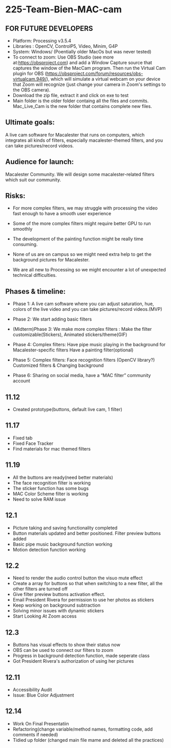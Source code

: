# 225-Team-Bien-MAC-cam

## FOR FUTURE DEVELOPERS
* Platform: Processing v3.5.4 
* Libraries : OpenCV, ControlP5, Video, Minim, G4P 
* System: Windows/ (Poentially older MacOs but was never tested)
* To connect to zoom: Use OBS Studio (see more at:https://obsproject.com) and add a Window Capture source that captures the window of the MacCam program. Then run the Virtual Cam plugin for OBS (https://obsproject.com/forum/resources/obs-virtualcam.949/), which will simulate a virtual webcam on your device that Zoom will recognize (just change your camera in Zoom's settings to the OBS camera).
* Download the zip file, extract it and click on exe to test
* Main folder is the older folder containg all the files and commits. Mac_Live_Cam is the new folder that contains complete new files.

## Ultimate goals:  
A live cam software  for Macalester that runs on computers, which integrates all kinds of filters, especially macalester-themed filters, and you can take pictures/record videos.

## Audience for launch: 
Macalester Community. We will design some macalester-related filters which suit our community. 

## Risks: 
* For more complex filters, we may struggle with processing the video fast enough to have a smooth user experience

* Some of the more complex filters might require better GPU to run smoothly

* The development of the painting function might be really time consuming. 

* None of us are on campus so we might need extra help to get the background pictures for Macalester.

* We are all new to Processing so we might encounter a lot of unexpected technical difficulties.

## Phases & timeline: 
* Phase 1: A live cam software where you can adjust saturation, hue, colors of the live video and you can take pictures/record videos.(MVP)

* Phase 2: We start adding basic filters

* (Midterm)Phase 3: We make more complex filters : 
Make the filter customizable(Stickers),
Animated stickers/theme(GIF)

* Phase 4: Complex filters: 
 Have pipe music playing in the background for Macalester-specific filters 
 Have a painting filter(optional)
 
* Phase 5:  Complex filters:
Face recognition filters (OpenCV library?)
Customized filters & Changing background

* Phase 6: Sharing on social media, have a “MAC filter” community account


## 11.12
* Created prototype(buttons, default live cam, 1 filter)

## 11.17
* Fixed tab
* Fixed Face Tracker
* Find materials for mac themed filters

## 11.19
* All the buttons are ready(need better materials)
* The face recognition filter is working
* The sticker function has some bugs
* MAC Color Scheme filter is working
* Need to solve RAM issue

## 12.1
* Picture taking and saving functionality completed
* Button materials updated and better positioned. Filter preview buttons added
* Basic pipe music background function working
* Motion detection function working 


## 12.2
* Need to render the audio control button the visuo mute effect
* Create a array for buttons so that when switching to a new filter, all the other filters are turned off
* Give filter preview buttons activation effect.
* Email President Rivera for permission to use her photos as stickers
* Keep working on background subtraction
* Solving minor issues with dynamic stickers
* Start Looking At Zoom access


## 12.3
* Buttons has visual effects to show their status now
* OBS can be used to connect our filters to zoom
* Progress in background detection function, made seperate class
* Got President Rivera's authorization of using her pictures

## 12.11
* Accessibility Audit
* Issue: Blue Color Adjustment 

## 12.14
* Work On Final Presentatiin
* Refactoring(change variable/method names, formatting code, add comments if needed)
* Tidied up folder (changed main file mame and deleted all the practices)


